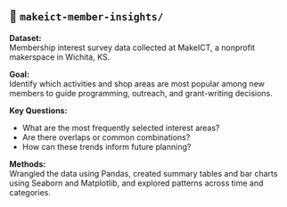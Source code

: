 ## 📁 `makeict-member-insights/`

**Dataset:**  
Membership interest survey data collected at MakeICT, a nonprofit makerspace in Wichita, KS.

**Goal:**  
Identify which activities and shop areas are most popular among new members to guide programming, outreach, and grant-writing decisions.

**Key Questions:**
- What are the most frequently selected interest areas?
- Are there overlaps or common combinations?
- How can these trends inform future planning?

**Methods:**  
Wrangled the data using Pandas, created summary tables and bar charts using Seaborn and Matplotlib, and explored patterns across time and categories.
